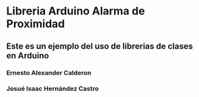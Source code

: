# Libreria Arduino Alarma de Proximidad
## Este es un ejemplo del uso de librerias de clases en Arduino


### Ernesto Alexander Calderon
### Josué Isaac Hernández Castro
